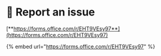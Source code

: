 # 📝 Report an issue

[**https://forms.office.com/r/EHT9VEsy97**](https://forms.office.com/r/EHT9VEsy97)

{% embed url="https://forms.office.com/r/EHT9VEsy97" %}
